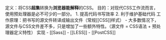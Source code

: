 定义：将CSS**超集**转换为**浏览器能解释**的CSS。
目的：对现代CSS工作流而言，使用预处理器是必不可少的一部分。
	1. 提高代码书写效率
	2. 利于维护基础代码
工作原理：把书写的源文件转译成输出文件（常规[[CSS]]样式）
	- 大多数情况下，源文件与CSS文件差不多，只是增加了一些额外特性。（源文件 = CSS语法 + 预处理器定义特性）
实现
	- [[Sass]]
	- [[LESS]]
	- [[PostCSS]] 